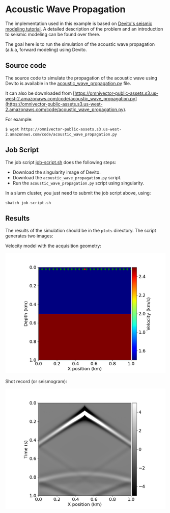 # Acoustic Wave Propagation

The implementation used in this example is based on [Devito's seismic modeling tutorial](https://github.com/devitocodes/devito/blob/master/examples/seismic/tutorials/01_modelling.ipynb). A detailed description of the problem and an introduction to seismic modeling can be found over there.

The goal here is to run the simulation of the acoustic wave propagation (a.k.a, forward modeling) using Devito.

## Source code

The source code to simulate the propagation of the acoustic wave using Devito is available in the [acoustic_wave_propagation.py](scripts/acoustic_wave_propagation.py) file.

It can also be downloaded from [https://omnivector-public-assets.s3.us-west-2.amazonaws.com/code/acoustic_wave_propagation.py](https://omnivector-public-assets.s3.us-west-2.amazonaws.com/code/acoustic_wave_propagation.py).

For example:

```
$ wget https://omnivector-public-assets.s3.us-west-2.amazonaws.com/code/acoustic_wave_propagation.py
```

## Job Script

The job script [job-script.sh](scripts/job-script.sh) does the following steps:

- Download the singularity image of Devito.
- Download the `acoustic_wave_propagation.py` script.
- Run the `acoustic_wave_propagation.py` script using singularity.

In a slurm cluster, you just need to submit the job script above, using:

```
sbatch job-script.sh
```

## Results

The results of the simulation should be in the `plots` directory. The script generates two images:

Velocity model with the acquisition geometry:

![picture](img/model.png)

Shot record (or seismogram):

![picture](img/shotrecord.png)


